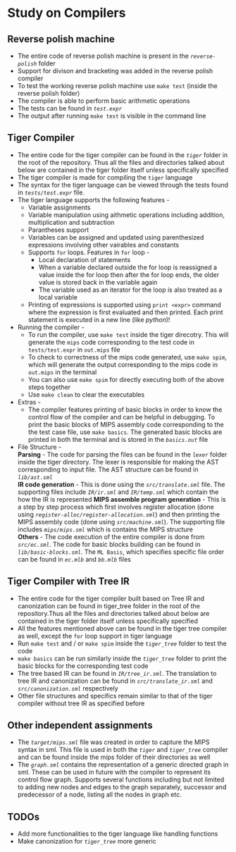 # Study on Compilers

## Reverse polish machine
- The entire code of reverse polish machine is present in the _`reverse-polish`_ folder
- Support for divison and bracketing was added in the reverse polish compiler
- To test the working reverse polish machine use `make test` (inside the reverse polish folder)
- The compiler is able to perform basic arithmetic operations
- The tests can be found in _`test.expr`_ 
- The output after running `make test` is visible in the command line

## Tiger Compiler
- The entire code for the tiger compiler can be found in the _`tiger`_ folder in the root of the repository. Thus all the files and directories talked about below are contained in the tiger folder itself unless specifically specified
- The tiger compiler is made for compiling the `tiger` language
- The syntax for the tiger language can be viewed through the tests found in _`tests/test.expr`_ file. 
- The tiger language supports the following features -
    - Variable assignments
    - Variable manipulation using aithmetic operations including addition, multiplication and subtraction
    - Parantheses support
    - Variables can be assigned and updated using parenthesized expressions involving other vairables and constants
    - Supports `for` loops. Features in `for` loop -
        - Local declaration of statements
        - When a variable declared outside the for loop is reassigned a value inside the for loop then after the for loop ends, the older value is stored back in the variable again
        - The variable used as an iterator for the loop is also treated as a local variable
    - Printing of expressions is supported using `print <expr>` command where the expression is first evaluated and then printed. Each print statement is executed in a new line (like _python_)!
- Running the compiler -
    - To run the compiler, use `make test` inside the tiger direcotry. This will generate the `mips` code corresponding to the test code in `tests/test.expr` in `out.mips` file
    - To check to correctness of the mips code generated, use `make spim`, which will generate the output corresponding to the mips code in `out.mips` in the terminal
    - You can also use `make spim` for directly executing both of the above steps together
    - Use `make clean` to clear the executables 
- Extras - 
    - The compiler features printing of basic blocks in order to know the control flow of the compiler and can be helpful in debugging. To print the basic blocks of MIPS assembly code corresponding to the the test case file, use `make basics`. The generated basic blocks are printed in both the terminal and is stored in the _`basics.out`_ file
- File Structure -  
    __Parsing__ - The code for parsing the files can be found in the _`lexer`_ folder inside the tiger directory. The lexer is responsible for making the AST corresponding to input file. The AST structure can be found in _`lib/ast.sml`_  
    __IR code generation__ - This is done using the _`src/translate.sml`_ file. The supporting files include _`IR/ir.sml`_ and _`IR/temp.sml`_ which contain the how the IR is represented
    __MIPS assemble program generation__ - This is a step by step process which first involves register allocation (done using _`register-alloc/register-allocation.sml`_) and then printing the MIPS assembly code (done using _`src/machine.sml`_). The supporting file includes _`mips/mips.sml`_ which is contains the MIPS structure  
    __Others__ - The code execution of the entire compiler is done from _`src/ec.sml`_. The code for basic blocks building can be found in _`lib/basic-blocks.sml`_. The `ML Basis`, which specifies specific file order can be found in _`ec.mlb`_ and _`bb.mlb`_ files  

## Tiger Compiler with Tree IR
- The entire code for the tiger compiler built based on Tree IR and canonization can be found in tiger_tree folder in the root of the repository.Thus all the files and directories talked about below are contained in the tiger folder itself unless specifically specified
- All the features mentioned above can be found in the tiger tree compiler as well, except the `for` loop support in tiger language
- Run `make test` and / or `make spim` inside the _`tiger_tree`_ folder to test the code
- `make basics` can be run similarly inside the _`tiger_tree`_ folder to print the basic blocks for the corresponding test code
- The tree based IR can be found in _`IR/tree_ir.sml`_. The translation to tree IR and canonization can be found in _`src/translate_ir.sml`_ and _`src/canonization.sml`_ respectively
- Other file structures and specifics remain similar to that of the tiger compiler without tree IR as specified before

## Other independent assignments
- The _`target/mips.sml`_ file was created in order to capture the MIPS syntax in sml. This file is used in both the _`tiger`_ and _`tiger_tree`_ compiler and can be found inside the mips folder of their directories as well
- The _`graph.sml`_ contains the representation of a generic directed graph in sml. These can be used in future with the compiler to represent its control flow graph. Supports several functions including but not limited to adding new nodes and edges to the graph separately, successor and predecessor of a node, listing all the nodes in graph etc. 

## TODOs
- Add more functionalities to the tiger language like handling functions
- Make canonization for _`tiger_tree`_  more generic
